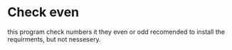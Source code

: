# Check even
this program check numbers it they even or odd
recomended to install the requirments, but not nessesery.